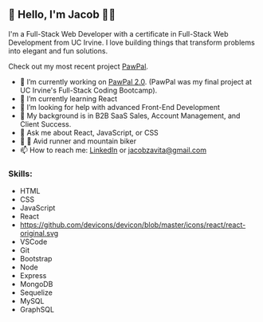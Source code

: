 <link rel="stylesheet" href="https://cdn.jsdelivr.net/gh/devicons/devicon@v2.12.0/devicon.min.css">

## 👋 Hello, I'm Jacob  🧑‍💻

I'm a Full-Stack Web Developer with a certificate in Full-Stack Web Development from UC Irvine. I love building things that transform problems into elegant and fun solutions.

Check out my most recent project [PawPal](https://github.com/CharlotteFrancis/paw-pal).

- 🔭 I’m currently working on [PawPal 2.0](https://github.com/JacobZavita/paw-pal). (PawPal was my final project at UC Irvine's Full-Stack Coding Bootcamp).
- 🌱 I’m currently learning React
- 🤔 I’m looking for help with advanced Front-End Development
- 💪 My background is in B2B SaaS Sales, Account Management, and Client Success.
- 💬 Ask me about React, JavaScript, or CSS
- 🏃 🚵 Avid runner and mountain biker
- 📫 How to reach me: [LinkedIn](https://www.linkedin.com/in/jacob-zavita/) or [jacobzavita@gmail.com](mailto:jacobzavita@gmail.com?subject=Hello)

### Skills:
- <i class="devicon-html5-plain colored"></i> HTML
- <i class="devicon-css3-plain colored"></i> CSS
- <i class="devicon-javascript-plain colored"></i> JavaScript
- <i class="devicon-react-original colored"></i> React
- https://github.com/devicons/devicon/blob/master/icons/react/react-original.svg
- <i class="devicon-vscode-plain colored"></i> VSCode
- <i class="devicon-git-plain colored"></i> Git
- <i class="devicon-bootstrap-plain colored"></i> Bootstrap
- <i class="devicon-nodejs-plain colored"></i> Node
- <i class="devicon-express-original colored"></i> Express
- <i class="devicon-mongodb-plain colored"></i> MongoDB
- <i class="devicon-sequelize-plain colored"></i> Sequelize
- <i class="devicon-mysql-plain colored"></i> MySQL
- <i class="devicon-graphql-plain colored"></i> GraphSQL
